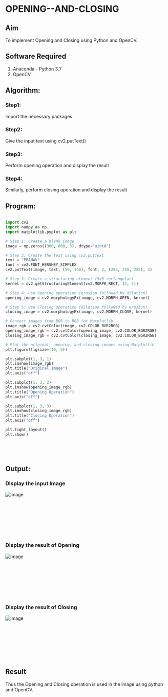 # OPENING--AND-CLOSING
## Aim
To implement Opening and Closing using Python and OpenCV.

## Software Required
1. Anaconda - Python 3.7
2. OpenCV
## Algorithm:
### Step1:
Import the necessary packages

### Step2:
Give the input text using cv2.putText()
<br>

### Step3:
Perform opening operation and display the result
<br>

### Step4:
Similarly, perform closing operation and display the result
<br>


 
## Program:

``` Python

import cv2
import numpy as np
import matplotlib.pyplot as plt

# Step 1: Create a blank image
image = np.zeros((300, 600, 3), dtype="uint8")

# Step 2: Create the text using cv2.putText
text = "PRANAV"
font = cv2.FONT_HERSHEY_SIMPLEX
cv2.putText(image, text, (50, 150), font, 2, (255, 255, 255), 3)

# Step 3: Create a structuring element (5x5 rectangular)
kernel = cv2.getStructuringElement(cv2.MORPH_RECT, (5, 5))

# Step 4: Use Opening operation (erosion followed by dilation)
opening_image = cv2.morphologyEx(image, cv2.MORPH_OPEN, kernel)

# Step 5: Use Closing operation (dilation followed by erosion)
closing_image = cv2.morphologyEx(image, cv2.MORPH_CLOSE, kernel)

# Convert images from BGR to RGB for Matplotlib
image_rgb = cv2.cvtColor(image, cv2.COLOR_BGR2RGB)
opening_image_rgb = cv2.cvtColor(opening_image, cv2.COLOR_BGR2RGB)
closing_image_rgb = cv2.cvtColor(closing_image, cv2.COLOR_BGR2RGB)

# Plot the original, opening, and closing images using Matplotlib
plt.figure(figsize=(10, 5))

plt.subplot(1, 3, 1)
plt.imshow(image_rgb)
plt.title("Original Image")
plt.axis("off")

plt.subplot(1, 3, 2)
plt.imshow(opening_image_rgb)
plt.title("Opening Operation")
plt.axis("off")

plt.subplot(1, 3, 3)
plt.imshow(closing_image_rgb)
plt.title("Closing Operation")
plt.axis("off")

plt.tight_layout()
plt.show()


     



```
## Output:

### Display the input Image
![image](https://github.com/user-attachments/assets/9bd2d02d-fa61-4b02-9796-b79f170740a2)


<br>
<br>
<br>
<br>
<br>
<br>

### Display the result of Opening
![image](https://github.com/user-attachments/assets/f7409a31-58c2-4133-89a8-4f2fe7db725e)


<br>
<br>
<br>
<br>
<br>
<br>

### Display the result of Closing
![image](https://github.com/user-attachments/assets/c831df73-575b-45ce-92f1-b71328655e0c)


<br>
<br>
<br>
<br>
<br>
<br>

## Result
Thus the Opening and Closing operation is used in the image using python and OpenCV.
